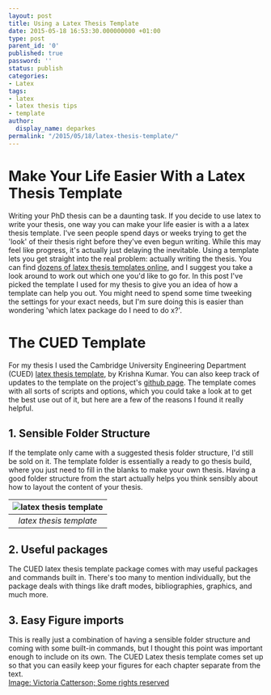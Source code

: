 ```yaml
---
layout: post
title: Using a Latex Thesis Template
date: 2015-05-18 16:53:30.000000000 +01:00
type: post
parent_id: '0'
published: true
password: ''
status: publish
categories:
- Latex
tags:
- latex
- latex thesis tips
- template
author:
  display_name: deparkes
permalink: "/2015/05/18/latex-thesis-template/"
---
```

<h1 class="attribution-info">Make Your Life Easier With a Latex Thesis Template</h1>
Writing your PhD thesis can be a daunting task. If you decide to use latex to write your thesis, one way you can make your life easier is with a a latex thesis template. I've seen people spend days or weeks trying to get the 'look' of their thesis right before they've even begun writing. While this may feel like progress, it's actually just delaying the inevitable. Using a template lets you get straight into the real problem: actually writing the thesis.
You can find <a href="https://www.sharelatex.com/templates/thesis">dozens of latex thesis templates online</a>, and I suggest you take a look around to work out which one you'd like to go for. In this post I've picked the template I used for my thesis to give you an idea of how a template can help you out. You might need to spend some time tweeking the settings for your exact needs, but I'm sure doing this is easier than wondering 'which latex package do I need to do x?'.
<h1>The CUED Template</h1>
For my thesis I used the Cambridge University Engineering Department (CUED) <a href="http://www-h.eng.cam.ac.uk/help/tpl/textprocessing/ThesisStyle/">latex thesis template</a>, by Krishna Kumar. You can also keep track of updates to the template on the project's <a href="https://github.com/kks32/phd-thesis-template/releases/tag/v1.4.5">github page</a>. The template comes with all sorts of scripts and options, which you could take a look at to get the best use out of it, but here are a few of the reasons I found it really helpful.
<h2>1. Sensible Folder Structure</h2>
If the template only came with a suggested thesis folder structure, I'd still be sold on it. The template folder is essentially a ready to go thesis build, where you just need to fill in the blanks to make your own thesis. Having a good folder structure from the start actually helps you think sensibly about how to layout the content of your thesis.

| ![latex thesis template]({{site.baseurl}}/assets/2015/05/FolderStructure.png) |
|:--:|
| *latex thesis template* |

<h2>2. Useful packages</h2>
The CUED latex thesis template package comes with may useful packages and commands built in. There's too many to mention individually, but the package deals with things like draft modes, bibliographies, graphics, and much more.
<h2>3. Easy Figure imports</h2>
This is really just a combination of having a sensible folder structure and coming with some built-in commands, but I thought this point was important enough to include on its own. The CUED Latex thesis template comes set up so that you can easily keep your figures for each chapter separate from the text.
<div class="attribution-info"></div>
<div class="attribution-info"></div>
<div class="attribution-info">
<a class="owner-name truncate" title="Go to Victoria Catterson's photostream" href="https://www.flickr.com/photos/cowlet/" data-rapid_p="35" data-track="attributionNameClick">Image: Victoria Catterson; </a><a class="photo-license-url" href="https://creativecommons.org/licenses/by/2.0/" target="_newtab" rel="license cc:license" data-rapid_p="44">Some rights reserved</a><a class="owner-name truncate" title="Go to Victoria Catterson's photostream" href="https://www.flickr.com/photos/cowlet/" data-rapid_p="35" data-track="attributionNameClick">
</a>
<div id="yui_3_16_0_1_1431876962313_29842" class="view follow-view clear-float photo-attribution"></div>
</div>

